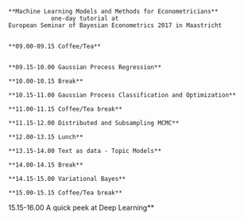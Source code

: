 	**Machine Learning Models and Methods for Econometricians**
				one-day tutorial at
	European Seminar of Bayesian Econometrics 2017 in Maastricht


	**09.00-09.15 Coffee/Tea**


	**09.15-10.00 Gaussian Process Regression**

	**10.00-10.15 Break**

	**10.15-11.00 Gaussian Process Classification and Optimization**

	**11.00-11.15 Coffee/Tea break**

	**11.15-12.00 Distributed and Subsampling MCMC**

	**12.00-13.15 Lunch**

	**13.15-14.00 Text as data - Topic Models**

	**14.00-14.15 Break**

	**14.15-15.00 Variational Bayes**

	**15.00-15.15 Coffee/Tea break**

15.15-16.00 A quick peek at Deep Learning**